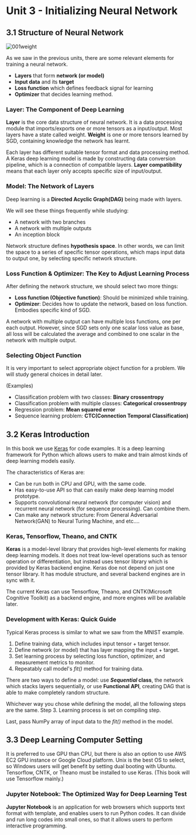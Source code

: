 # Unit 3 - Initializing Neural Network
## 3.1 Structure of Neural Network

![001weight](https://user-images.githubusercontent.com/48712088/215152063-4d1717fc-11b7-4e8a-a273-b6f407ab9360.jpg)

As we saw in the previous units, there are some relevant elements for training a neural network.

* **Layers** that form **network (or model)**
* **Input data** and its **target**
* **Loss function** which defines feedback signal for learning
* **Optimizer** that decides learning method.

### Layer: The Component of Deep Learning
**Layer** is the core data structure of neural network. It is a data processing module that imports/exports one or more tensors as a input/output. Most layers have a state called weight. **Weight** is one or more tensors learned by SGD, containing knowledge the network has learnt.

Each layer has different suitable tensor format and data processing method. A Keras deep learning model is made by constructing data conversion pipeline, which is a connection of compatible layers. **Layer compatibility** means that each layer only accepts specific size of input/output.

### Model: The Network of Layers
Deep learning is a **Directed Acyclic Graph(DAG)** being made with layers. 

We will see these things frequently while studying:

* A network with two branches
* A network with multiple outputs
* An inception block

Network structure defines **hypothesis space**. In other words, we can limit the space to a series of specific tensor operations, which maps input data to output one, by selecting specific network structure.

### Loss Function & Optimizer: The Key to Adjust Learning Process
After defining the network structure, we should select two more things:

* **Loss function (Objective function)**: Should be minimized while training.
* **Optimizer**: Decides how to update the network, based on loss function. Embodies specific kind of SGD.

A network with multiple output can have multiple loss functions, one per each output. However, since SGD sets only one scalar loss value as base, all loss will be calculated the average and combined to one scalar in the network with multiple output.

### Selecting Object Function
It is very important to select appropriate object function for a problem. We will study general choices in detail later.

(Examples)

* Classification problem with two classes: **Binary crossentropy**
* Classification problem with multiple classes: **Categorical crossentropy**
* Regression problem: **Mean squared error**
* Sequence learning problem: **CTC(Connection Temporal Classification)**

## 3.2 Keras Introduction
In this book we use [Keras](https://keras.io) for code examples. It is a deep learning framework for Python which allows users to make and train almost kinds of deep learning models easily.

The characteristics of Keras are:

* Can be run both in CPU and GPU, with the same code.
* Has easy-to-use API so that can easily make deep learning model prototype.
* Supports convolutional neural network (for computer vision) and recurrent neural network (for sequence processing). Can combine them.
* Can make any network structure: From General Adversarial Network(GAN) to Neural Turing Machine, and etc....

### Keras, Tensorflow, Theano, and CNTK
**Keras** is a model-level library that provides high-level elements for making deep learning models. It does not treat low-level operations such as tensor operation or differentiation, but instead uses tensor library which is provided by Keras backend engine. Keras doe not depend on just one tensor library. It has module structure, and several backend engines are in sync with it.

The current Keras can use Tensorflow, Theano, and CNTK(Microsoft Cognitive Toolkit) as a backend engine, and more engines will be available later.

### Development with Keras: Quick Guide
Typical Keras process is similar to what we saw from the MNIST example.

1. Define training data, which includes input tensor + target tensor.
2. Define network (or model) that has layer mapping the input + target.
3. Set learning process by selecting loss function, optimizer, and measurement metrics to monitor.
4. Repeatably call model's *fit()* method for training data.

There are two ways to define a model: use ***Sequential* class**, the network which stacks layers sequentially, or use **Functional API**, creating DAG that is able to make completely random structure.

Whichever way you chose while defining the model, all the following steps are the same. Step 3. Learning process is set on compiling step.

Last, pass NumPy array of input data to the *fit()* method in the model.

## 3.3 Deep Learning Computer Setting
It is preferred to use GPU than CPU, but there is also an option to use AWS EC2 GPU instance or Google Cloud platform. Unix is the best OS to select, so Windows users will get benefit by setting dual booting with Ubuntu. Tensorflow, CNTK, or Theano must be installed to use Keras. (This book will use Tensorflow mainly.)

### Jupyter Notebook: The Optimized Way for Deep Learning Test
**Jupyter Notebook** is an application for web browsers which supports text format with template, and enables users to run Python codes. It can divide and run long codes into small ones, so that it allows users to perform interactive programming.
